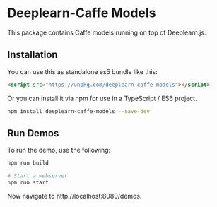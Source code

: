 # Deeplearn-Caffe Models

This package contains Caffe models running on top of Deeplearn.js.

## Installation
You can use this as standalone es5 bundle like this:

```html
<script src="https://unpkg.com/deeplearn-caffe-models"></script>
```

Or you can install it via npm for use in a TypeScript / ES6 project.

```sh
npm install deeplearn-caffe-models --save-dev
```

## Run Demos

To run the demo, use the following:

```bash
npm run build

# Start a webserver
npm run start
```

Now navigate to http://localhost:8080/demos.